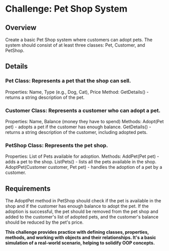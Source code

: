 # Challenge: Pet Shop System

## Overview
Create a basic Pet Shop system where customers can adopt pets. The system should consist of at least three classes: Pet, Customer, and PetShop.

## Details

### Pet Class: Represents a pet that the shop can sell.

Properties: Name, Type (e.g., Dog, Cat), Price
Method: GetDetails() - returns a string description of the pet.

### Customer Class: Represents a customer who can adopt a pet.

Properties: Name, Balance (money they have to spend)
Methods:
Adopt(Pet pet) - adopts a pet if the customer has enough balance.
GetDetails() - returns a string description of the customer, including adopted pets.

### PetShop Class: Represents the pet shop.

Properties: List of Pets available for adoption.
Methods:
AddPet(Pet pet) - adds a pet to the shop.
ListPets() - lists all the pets available in the shop.
AdoptPet(Customer customer, Pet pet) - handles the adoption of a pet by a customer.

## Requirements
The AdoptPet method in PetShop should check if the pet is available in the shop and if the customer has enough balance to adopt the pet.
If the adoption is successful, the pet should be removed from the pet shop and added to the customer's list of adopted pets, and the customer's balance should be reduced by the pet's price.


**This challenge provides practice with defining classes, properties, methods, and working with objects and their relationships. It's a basic simulation of a real-world scenario, helping to solidify OOP concepts.**
